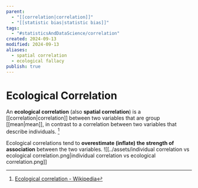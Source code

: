 ```yaml
---
parent:
  - "[[correlation|correlation]]"
  - "[[statistic bias|statistic bias]]"
tags:
  - "#statisticsAndDataScience/correlation"
created: 2024-09-13
modified: 2024-09-13
aliases:
  - spatial correlation
  - ecological fallacy
publish: true
---
```

# Ecological Correlation
An **ecological correlation** (also **spatial correlation**) is a [[correlation|correlation]] between two variables that are group [[mean|mean]], in contrast to a correlation between two variables that describe individuals. [^1]

Ecological correlations tend to **overestimate (inflate) the strength of association** between the two variables.
![[../assets/individual correlation vs ecological correlation.png|individual correlation vs ecological correlation.png]]

[^1]: [Ecological correlation - Wikipedia](https://en.wikipedia.org/wiki/Ecological_correlation)